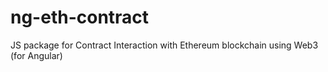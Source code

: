 # ng-eth-contract
JS package for Contract Interaction with Ethereum blockchain using Web3 (for Angular)

